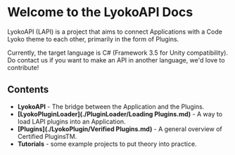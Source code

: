 # Welcome to the LyokoAPI Docs

LyokoAPI (LAPI) is a project that aims to connect Applications with a Code Lyoko theme to each other, primarily in the form of Plugins.

Currently, the target language is C# (Framework 3.5 for Unity compatibility).<br>
Do contact us if you want to make an API in another language, we'd love to contribute!


## Contents

  + **LyokoAPI** - The bridge between the Application and the Plugins.
  + **[LyokoPluginLoader](./PluginLoader/Loading Plugins.md)** - A way to load LAPI plugins into an Application.
  + **[Plugins](./LyokoPlugin/Verified Plugins.md)** - A general overview of Certified PluginsTM.
  + **Tutorials** - some example projects to put theory into practice.
